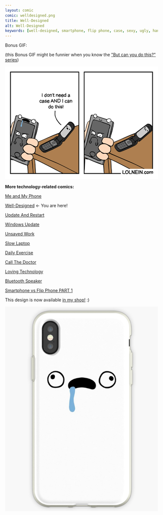 ```yaml
---
layout: comic
comic: welldesigned.png
title: Well-Designed
alt: Well-Designed
keywords: [well-designed, smartphone, flip phone, case, sexy, ugly, handsome, phones]
---
```


Bonus GIF:

(this Bonus GIF might be funnier when you know the ["But can you do this?" series](https://lolnein.com/2013/08/28/smartphones/))

![Well-Designed Bonus GIF](/images/welldesigned_bonus.gif)


__More technology-related comics:__

[Me and My Phone](https://lolnein.com/2017/06/26/meandmyphone/)

[Well-Designed](https://lolnein.com/2017/11/04/welldesigned/) <- You are here!

[Update And Restart](https://lolnein.com/2018/01/26/updateandrestart/)

[Windows Update](https://lolnein.com/2018/06/14/windowsupdate/)

[Unsaved Work](https://lolnein.com/2018/06/18/unsavedwork/)

[Slow Laptop](https://lolnein.com/2018/08/30/slowlaptop/)

[Daily Exercise](https://lolnein.com/2019/05/28/dailyexercise/)

[Call The Doctor](https://lolnein.com/2019/09/12/callthedoctor/)

[Loving Technology](https://lolnein.com/2019/11/06/lovingtechnology/)

[Bluetooth Speaker](https://lolnein.com/2020/02/28/bluetoothspeaker/)

[Smartphone vs Flip Phone PART 1](http://lolnein.com/2013/08/28/smartphones/)


This design is now available [in my shop!](https://www.redbubble.com/shop/Lolnein?iaCode=u-case-iphone&ref=search_box&sortOrder=relevant) :)

[![Drooling Case](/images/drooling_case.png)](https://www.redbubble.com/shop/Lolnein?iaCode=u-case-iphone&ref=search_box&sortOrder=relevant)
